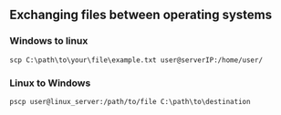 ## Exchanging files between operating systems

### Windows to linux

```
scp C:\path\to\your\file\example.txt user@serverIP:/home/user/
```

###  Linux to Windows

```
pscp user@linux_server:/path/to/file C:\path\to\destination
```
